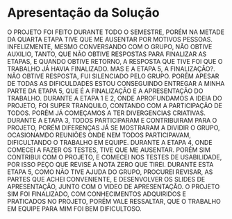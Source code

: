 # Apresentação da Solução

O PROJETO FOI FEITO DURANTE TODO O SEMESTRE, PORÉM NA METADE DA QUARTA ETAPA TIVE QUE ME AUSENTAR POR MOTIVOS PESSOAS. INFELIZMENTE, MESMO CONVERSANDO COM O GRUPO, NÃO OBTIVE AUXILIO, TANTO, QUE NÃO OBTIVE RESPOSTAS PARA FINALIZAR AS ETAPAS, E QUANDO OBTIVE RETORNO, A RESPOSTA QUE TIVE FOI QUE O TRABALHO JÁ HAVIA FINALIZADO. MAS E A ETAPA 5, A FINALIZAÇÃO?. NÃO OBTIVE RESPOSTA, FUI SILENCIADO PELO GRUPO. PORÉM APESAR DE TODAS AS DIFICULDADES ESTOU CONSEGUINDO ENTREGAR A MINHA PARTE DA ETAPA 5, QUE É A FINALIZAÇÃO E A APRESENTAÇÃO DO TRABALHO.
DURANTE A ETAPA 1 E 2, ONDE APROFUNDAMOS A IDEIA DO PROJETO, FOI SUPER TRANQUILO, CONTANDO COM A PARTICIPAÇÃO DE TODOS. PORÉM JÁ COMEÇAMOS A TER DIVERGENCIAS CRIATIVAS.
DURANTE A ETAPA 3, TODOS PARTICIPARAM E CONTRIBUIRAM PARA O PROJETO, PORÉM DIFERENÇAS JÁ SE MOSTRARAM A DIVIDIR O GRUPO, OCASIONAMDO REUNIÕES ONDE NEM TODOS PARTICIPAVAM, DIFICULTANDO O TRABALHO EM EQUIPE.
DURANTE A ETAPA 4, ONDE COMECEI A FAZER OS TESTES, TIVE QUE ME AUSENTAR. PORÉM SIM CONTRIBUI COM O PROJETO, E COMECEI NOS TESTES DE USABILIDADE, POR ISSO PEÇO QUE REVISE A NOTA ZERO QUE TIREI.
DURANTE ESTA ETAPA 5, COMO NÃO TIVE AJUDA DO GRUPO, PROCUREI REVISAR, AS PARTES QUE ACHEI CONVENIENTE, E DESENVOLVER OS SLIDES DE APRESENTAÇÃO, JUNTO COM O VIDEO DE APRESENTAÇÃO.
O PROJETO SIM FOI FINALIZADO, COM CONHECIMENTOS ADQUIRIDOS E PRATICADOS NO PROJETO, PORÉM VALE RESSALTAR, QUE O TRABALHO EM EQUIPE PARA MIM FOI BEM DIFICULTOSO. 
